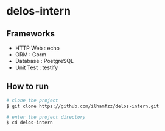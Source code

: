 # delos-intern

## Frameworks
- HTTP Web : echo
- ORM : Gorm
- Database : PostgreSQL
- Unit Test : testify

## How to run
```bash
# clone the project
$ git clone https://github.com/ilhamfzz/delos-intern.git

# enter the project directory
$ cd delos-intern

